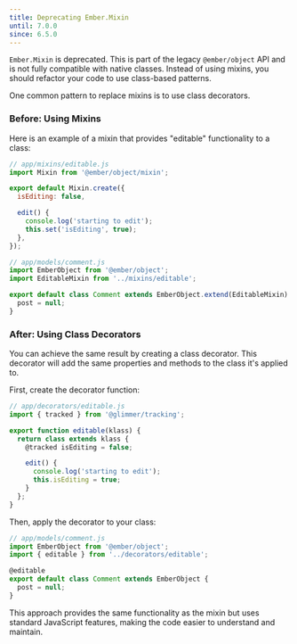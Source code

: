 ```yaml
---
title: Deprecating Ember.Mixin
until: 7.0.0
since: 6.5.0
---
```


`Ember.Mixin` is deprecated. This is part of the legacy `@ember/object` API and is not fully compatible with native classes. Instead of using mixins, you should refactor your code to use class-based patterns.

One common pattern to replace mixins is to use class decorators.

### Before: Using Mixins

Here is an example of a mixin that provides "editable" functionality to a class:

```javascript
// app/mixins/editable.js
import Mixin from '@ember/object/mixin';

export default Mixin.create({
  isEditing: false,

  edit() {
    console.log('starting to edit');
    this.set('isEditing', true);
  },
});
```

```javascript
// app/models/comment.js
import EmberObject from '@ember/object';
import EditableMixin from '../mixins/editable';

export default class Comment extends EmberObject.extend(EditableMixin) {
  post = null;
}
```

### After: Using Class Decorators

You can achieve the same result by creating a class decorator. This decorator will add the same properties and methods to the class it's applied to.

First, create the decorator function:

```javascript
// app/decorators/editable.js
import { tracked } from '@glimmer/tracking';

export function editable(klass) {
  return class extends klass {
    @tracked isEditing = false;

    edit() {
      console.log('starting to edit');
      this.isEditing = true;
    }
  };
}
```

Then, apply the decorator to your class:

```javascript
// app/models/comment.js
import EmberObject from '@ember/object';
import { editable } from '../decorators/editable';

@editable
export default class Comment extends EmberObject {
  post = null;
}
```

This approach provides the same functionality as the mixin but uses standard JavaScript features, making the code easier to understand and maintain.
